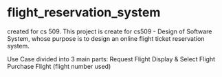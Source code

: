 # flight_reservation_system
created for cs 509.
This project is create for cs509 - Design of Software System, 
whose purpose is to design an online flight ticket reservation system.

Use Case divided into 3 main parts:
  Request Flight
  Display & Select Flight
  Purchase Flight (flight number used)
